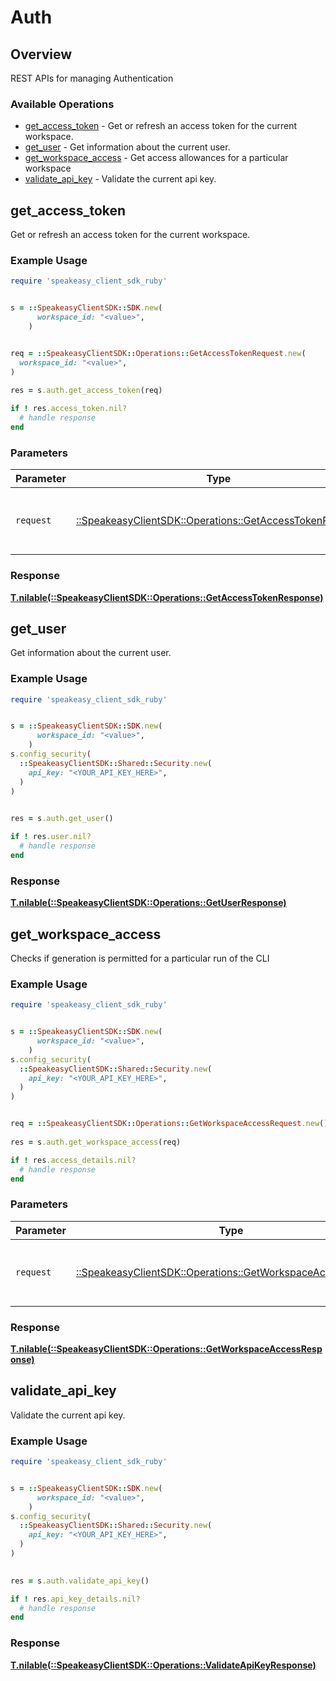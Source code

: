 # Auth


## Overview

REST APIs for managing Authentication

### Available Operations

* [get_access_token](#get_access_token) - Get or refresh an access token for the current workspace.
* [get_user](#get_user) - Get information about the current user.
* [get_workspace_access](#get_workspace_access) - Get access allowances for a particular workspace
* [validate_api_key](#validate_api_key) - Validate the current api key.

## get_access_token

Get or refresh an access token for the current workspace.

### Example Usage

```ruby
require 'speakeasy_client_sdk_ruby'


s = ::SpeakeasyClientSDK::SDK.new(
      workspace_id: "<value>",
    )


req = ::SpeakeasyClientSDK::Operations::GetAccessTokenRequest.new(
  workspace_id: "<value>",
)
    
res = s.auth.get_access_token(req)

if ! res.access_token.nil?
  # handle response
end

```

### Parameters

| Parameter                                                                                                   | Type                                                                                                        | Required                                                                                                    | Description                                                                                                 |
| ----------------------------------------------------------------------------------------------------------- | ----------------------------------------------------------------------------------------------------------- | ----------------------------------------------------------------------------------------------------------- | ----------------------------------------------------------------------------------------------------------- |
| `request`                                                                                                   | [::SpeakeasyClientSDK::Operations::GetAccessTokenRequest](../../models/operations/getaccesstokenrequest.md) | :heavy_check_mark:                                                                                          | The request object to use for the request.                                                                  |


### Response

**[T.nilable(::SpeakeasyClientSDK::Operations::GetAccessTokenResponse)](../../models/operations/getaccesstokenresponse.md)**


## get_user

Get information about the current user.

### Example Usage

```ruby
require 'speakeasy_client_sdk_ruby'


s = ::SpeakeasyClientSDK::SDK.new(
      workspace_id: "<value>",
    )
s.config_security(
  ::SpeakeasyClientSDK::Shared::Security.new(
    api_key: "<YOUR_API_KEY_HERE>",
  )
)

    
res = s.auth.get_user()

if ! res.user.nil?
  # handle response
end

```


### Response

**[T.nilable(::SpeakeasyClientSDK::Operations::GetUserResponse)](../../models/operations/getuserresponse.md)**


## get_workspace_access

Checks if generation is permitted for a particular run of the CLI

### Example Usage

```ruby
require 'speakeasy_client_sdk_ruby'


s = ::SpeakeasyClientSDK::SDK.new(
      workspace_id: "<value>",
    )
s.config_security(
  ::SpeakeasyClientSDK::Shared::Security.new(
    api_key: "<YOUR_API_KEY_HERE>",
  )
)


req = ::SpeakeasyClientSDK::Operations::GetWorkspaceAccessRequest.new()
    
res = s.auth.get_workspace_access(req)

if ! res.access_details.nil?
  # handle response
end

```

### Parameters

| Parameter                                                                                                           | Type                                                                                                                | Required                                                                                                            | Description                                                                                                         |
| ------------------------------------------------------------------------------------------------------------------- | ------------------------------------------------------------------------------------------------------------------- | ------------------------------------------------------------------------------------------------------------------- | ------------------------------------------------------------------------------------------------------------------- |
| `request`                                                                                                           | [::SpeakeasyClientSDK::Operations::GetWorkspaceAccessRequest](../../models/operations/getworkspaceaccessrequest.md) | :heavy_check_mark:                                                                                                  | The request object to use for the request.                                                                          |


### Response

**[T.nilable(::SpeakeasyClientSDK::Operations::GetWorkspaceAccessResponse)](../../models/operations/getworkspaceaccessresponse.md)**


## validate_api_key

Validate the current api key.

### Example Usage

```ruby
require 'speakeasy_client_sdk_ruby'


s = ::SpeakeasyClientSDK::SDK.new(
      workspace_id: "<value>",
    )
s.config_security(
  ::SpeakeasyClientSDK::Shared::Security.new(
    api_key: "<YOUR_API_KEY_HERE>",
  )
)

    
res = s.auth.validate_api_key()

if ! res.api_key_details.nil?
  # handle response
end

```


### Response

**[T.nilable(::SpeakeasyClientSDK::Operations::ValidateApiKeyResponse)](../../models/operations/validateapikeyresponse.md)**

